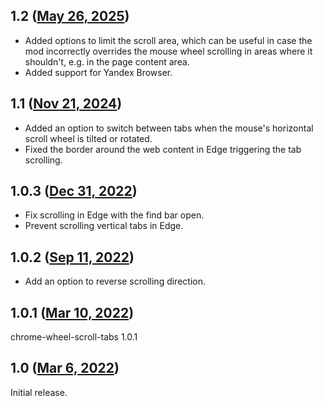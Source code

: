 ## 1.2 ([May 26, 2025](https://github.com/ramensoftware/windhawk-mods/blob/d24cd9074413004acff7f87f7e9d6cab89210938/mods/chrome-wheel-scroll-tabs.wh.cpp))

* Added options to limit the scroll area, which can be useful in case the mod incorrectly overrides the mouse wheel scrolling in areas where it shouldn't, e.g. in the page content area.
* Added support for Yandex Browser.

## 1.1 ([Nov 21, 2024](https://github.com/ramensoftware/windhawk-mods/blob/7fb455e856a1d5067bae96a727cd1e27a6af9ff3/mods/chrome-wheel-scroll-tabs.wh.cpp))

* Added an option to switch between tabs when the mouse's horizontal scroll wheel is tilted or rotated.
* Fixed the border around the web content in Edge triggering the tab scrolling.

## 1.0.3 ([Dec 31, 2022](https://github.com/ramensoftware/windhawk-mods/blob/c323dbab16d3ed2e63b923a87b325278ff43e767/mods/chrome-wheel-scroll-tabs.wh.cpp))

* Fix scrolling in Edge with the find bar open.
* Prevent scrolling vertical tabs in Edge.

## 1.0.2 ([Sep 11, 2022](https://github.com/ramensoftware/windhawk-mods/blob/fe435c7219cd3aa8656728841496d75a3acb32ff/mods/chrome-wheel-scroll-tabs.wh.cpp))

* Add an option to reverse scrolling direction.

## 1.0.1 ([Mar 10, 2022](https://github.com/ramensoftware/windhawk-mods/blob/ee82c6788fef3fe1b1f5ae81f24c76e507e3d665/mods/chrome-wheel-scroll-tabs.wh.cpp))

chrome-wheel-scroll-tabs 1.0.1

## 1.0 ([Mar 6, 2022](https://github.com/ramensoftware/windhawk-mods/blob/85322d8095db39e00abcd70168b490c9602c43d4/mods/chrome-wheel-scroll-tabs.wh.cpp))

Initial release.
